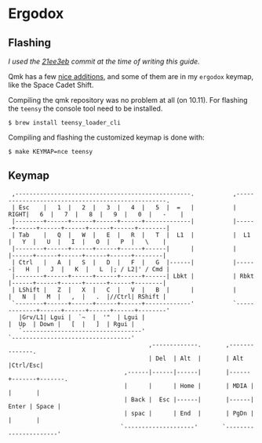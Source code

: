 Ergodox
=======

## Flashing

*I used the [21ee3eb](https://github.com/jackhumbert/qmk_firmware/tree/21ee3eb569caffdf2ad581c668682c0109c978e5)
commit at the time of writing this guide.*

Qmk has a few [nice additions](https://github.com/jackhumbert/qmk_firmware/tree/21ee3eb569caffdf2ad581c668682c0109c978e5#going-beyond-the-keycodes),
and some of them are in my `ergodox` keymap, like the Space Cadet Shift.

Compiling the qmk repository was no problem at all (on 10.11). For flashing the
`teensy` the console tool need to be installed.

```
$ brew install teensy_loader_cli
```

Compiling and flashing the customized keymap is done with:

```
$ make KEYMAP=nce teensy
```

## Keymap

```
 ,--------------------------------------------------.           ,--------------------------------------------------.
 | Esc    |   1  |   2  |   3  |   4  |   5  |  =   |           | RIGHT|   6  |   7  |   8  |   9  |   0  |   -    |
 |--------+------+------+------+------+-------------|           |------+------+------+------+------+------+--------|
 | Tab    |   Q  |   W  |   E  |   R  |   T  |  L1  |           |  L1  |   Y  |   U  |   I  |   O  |   P  |   \    |
 |--------+------+------+------+------+------|      |           |      |------+------+------+------+------+--------|
 | Ctrl   |   A  |   S  |   D  |   F  |   G  |------|           |------|   H  |   J  |   K  |   L  |; / L2|' / Cmd |
 |--------+------+------+------+------+------| Lbkt |           | Rbkt |------+------+------+------+------+--------|
 | LShift |   Z  |   X  |   C  |   V  |   B  |      |           |      |   N  |   M  |   ,  |   .  |//Ctrl| RShift |
 `--------+------+------+------+------+-------------'           `-------------+------+------+------+------+--------'
   |Grv/L1| Lgui |  `~  |  '"  | Lgui |                                       |  Up  | Down |   [  |   ]  | Rgui |
   `----------------------------------'                                       `----------------------------------'
                                        ,-------------.       ,--------------.
                                        | Del  | Alt  |       | Alt |Ctrl/Esc|
                                 ,------|------|------|       |------+-------+-------.
                                 |      |      | Home |       | MDIA |       |       |
                                 | Back |  Esc |------|       |------| Enter | Space |
                                 | spac |      | End  |       | PgDn |       |       |
                                `--------------------'       `----------------------'
```
